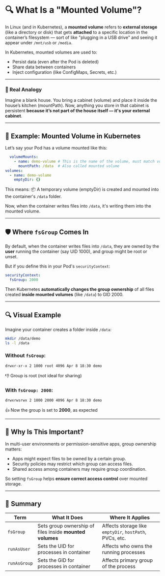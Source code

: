 # 🔍 What Is a "Mounted Volume"?

In Linux (and in Kubernetes), a **mounted volume** refers to **external storage** (like a directory or disk) that gets **attached** to a specific location in the container’s filesystem — sort of like "plugging in a USB drive" and seeing it appear under `/mnt/usb` or `/media`.

In Kubernetes, mounted volumes are used to:

- Persist data (even after the Pod is deleted)
- Share data between containers
- Inject configuration (like ConfigMaps, Secrets, etc.)

---

### 🧠 Real Analogy

Imagine a blank house. You bring a cabinet (volume) and place it inside the house’s kitchen (mountPath). Now, anything you store in that cabinet is persistent **because it’s not part of the house itself — it's your external cabinet**.

---

## 🔧 Example: Mounted Volume in Kubernetes

Let’s say your Pod has a volume mounted like this:

```yaml
  volumeMounts:
    - name: demo-volume # This is the name of the volume, must match volumes.name
      mountPath: /data  # Also called mounted volume
volumes:
  - name: demo-volume
    emptyDir: {}
```

This means:
📦 A temporary volume (emptyDir) is created and mounted into the container's `/data` folder.

Now, when the container writes files into `/data`, it's writing them into the mounted volume.

---

## 🛡️ Where `fsGroup` Comes In

By default, when the container writes files into `/data`, they are owned by the **user** running the container (say UID 1000), and group might be root or unset.

But if you define this in your Pod's `securityContext`:

```yaml
securityContext:
  fsGroup: 2000
```

Then Kubernetes **automatically changes the group ownership** of all files created **inside mounted volumes** (like `/data`) to GID 2000.

---

## 🔍 Visual Example

Imagine your container creates a folder inside `/data`:

```bash
mkdir /data/demo
ls -l /data
```

### Without `fsGroup`:
```bash
drwxr-xr-x 2 1000 root 4096 Apr 8 18:30 demo
```
👎 Group is root (not ideal for sharing)

### With `fsGroup: 2000`:
```bash
drwxrwsrwx 2 1000 2000 4096 Apr 8 18:30 demo
```
👍 Now the group is set to **2000**, as expected

---

## 🧠 Why Is This Important?

In multi-user environments or permission-sensitive apps, group ownership matters:

- Apps might expect files to be owned by a certain group.
- Security policies may restrict which group can access files.
- Shared access among containers may require group coordination.

So setting `fsGroup` helps **ensure correct access control** over mounted storage.

---

## 🧪 Summary

| Term         | What It Does                                             | Where It Applies                                 |
|--------------|----------------------------------------------------------|--------------------------------------------------|
| `fsGroup`    | Sets group ownership of files inside **mounted volumes** | Affects storage like `emptyDir`, `hostPath`, PVCs, etc. |
| `runAsUser`  | Sets the UID for processes in container                  | Affects who owns the running processes           |
| `runAsGroup` | Sets the GID for processes in container                  | Affects primary group of the process             |


